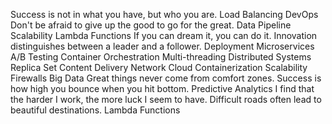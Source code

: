 Success is not in what you have, but who you are. Load Balancing DevOps Don't be afraid to give up the good to go for the great. Data Pipeline Scalability Lambda Functions If you can dream it, you can do it. Innovation distinguishes between a leader and a follower. Deployment Microservices A/B Testing Container Orchestration Multi-threading Distributed Systems
Replica Set Content Delivery Network Cloud Containerization Scalability Firewalls Big Data Great things never come from comfort zones.
Success is how high you bounce when you hit bottom. Predictive Analytics I find that the harder I work, the more luck I seem to have. Difficult roads often lead to beautiful destinations. Lambda Functions
